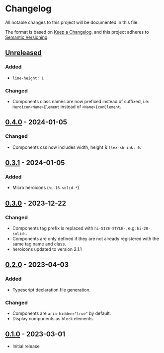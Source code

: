 # Changelog

All notable changes to this project will be documented in this file.

The format is based on [Keep a Changelog](https://keepachangelog.com/en/1.0.0/),
and this project adheres to [Semantic Versioning](https://semver.org/spec/v2.0.0.html).

## [Unreleased]

### Added

- `line-height: 1`

### Changed

- Components class names are now prefixed instead of suffixed, i.e: `Heroicon<Name>Element` instead of `<Name>IconElement`.

## [0.4.0] - 2024-01-05

### Changed

- Components css now includes width, height & `flex-shrink: 0`.

## [0.3.1] - 2024-01-05

### Added

- Micro heroicons (`hi-16-solid-*`)

## [0.3.0] - 2023-12-22

### Changed

- Components tag prefix is replaced with `hi-SIZE-STYLE-`, e.g: `hi-20-solid-`.
- Components are only defined if they are not already registered with the same tag name and class.
- heroicons updated to version 2.1.1

## [0.2.0] - 2023-04-03

### Added

- Typescript declaration file generation.

### Changed

- Components are `aria-hidden="true"` by default.
- Display components as `block` elements.

## [0.1.0] - 2023-03-01

- Initial release

[unreleased]: https://github.com/malobre/heroicons-wc/compare/v0.4.0...HEAD
[0.4.0]: https://github.com/malobre/heroicons-wc/compare/v0.3.1...v0.4.0
[0.3.1]: https://github.com/malobre/heroicons-wc/compare/v0.3.0...v0.3.1
[0.3.0]: https://github.com/malobre/heroicons-wc/compare/v0.2.0...v0.3.0
[0.2.0]: https://github.com/malobre/heroicons-wc/compare/v0.1.0...v0.2.0
[0.1.0]: https://github.com/malobre/heroicons-wc/releases/tag/v0.1.0
